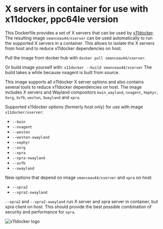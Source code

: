 # X servers in container for use with x11docker, ppc64le version

This Dockerfile provides a set of X servers that can be used by [x11docker](https://github.com/mviereck/x11docker).
The resulting image `smanceau44/xserver` can be used automatically to run the supported X servers in a container.
This allows to isolate the X servers from host and to reduce x11docker dependencies on host.

Pull the image from docker hub with `docker pull smanceau44/xserver`.

Or build image yourself with: `x11docker --build smanceau44/xserver`
The build takes a while because nxagent is built from source.

This image supports all x11docker X server options and also contains several tools to reduce x11docker dependencies on host.
The image includes X servers and Wayland compositors `kwin_wayland`, `nxagent`, `Xephyr`, `Xorg`, `Xvfb`, `weston`, `Xwayland` and `xpra`.

Supported x11docker options (formerly host only) for use with image `x11docker/xserver`:
 - `--kwin`
 - `--nxagent`
 - `--weston`
 - `--weston-xwayland`
 - `--xephyr`
 - `--xorg`
 - `--xpra`
 - `--xpra-xwayland`
 - `--xvfb`
 - `--xwayland`

New options that depend on image `smanceau44/xserver` and `xpra` on host:
 - `--xpra2`
 - `--xpra2-xwayland`
 
`--xpra2` and `--xpra2-xwayland` run X server and xpra server in container, but xpra client on host. 
This should provide the best possible combination of security and performance for `xpra`.

![x11docker logo](https://github.com/mviereck/x11docker/blob/screenshots/x11docker-512x512.png)
